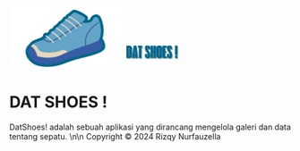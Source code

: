 <p align="left">
  <img src="https://github.com/RizqyNurfauzella/Assessment3Mobpro/blob/master/app/src/main/res/drawable-nodpi/logo.png" width="200">
  <img src="https://github.com/RizqyNurfauzella/Assessment3Mobpro/blob/master/app/src/main/res/drawable-nodpi/text.png" width="20%">
</p>

# DAT SHOES !

DatShoes! adalah sebuah aplikasi yang dirancang mengelola galeri dan data tentang sepatu. \n\n
Copyright © 2024 Rizqy Nurfauzella
